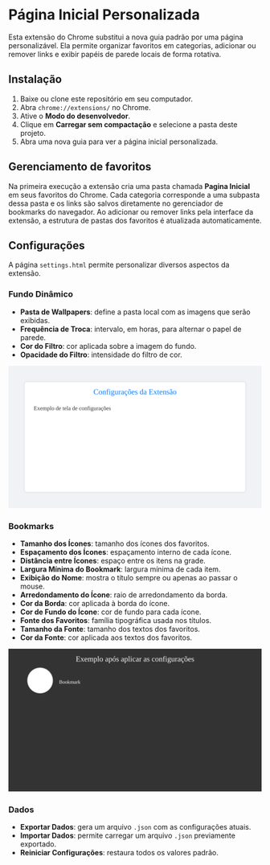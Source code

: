 # Página Inicial Personalizada

Esta extensão do Chrome substitui a nova guia padrão por uma página personalizável. Ela permite organizar favoritos em categorias, adicionar ou remover links e exibir papéis de parede locais de forma rotativa.

## Instalação
1. Baixe ou clone este repositório em seu computador.
2. Abra `chrome://extensions/` no Chrome.
3. Ative o **Modo do desenvolvedor**.
4. Clique em **Carregar sem compactação** e selecione a pasta deste projeto.
5. Abra uma nova guia para ver a página inicial personalizada.

## Gerenciamento de favoritos
Na primeira execução a extensão cria uma pasta chamada **Pagina Inicial** em seus favoritos do Chrome. Cada categoria corresponde a uma subpasta dessa pasta e os links são salvos diretamente no gerenciador de bookmarks do navegador. Ao adicionar ou remover links pela interface da extensão, a estrutura de pastas dos favoritos é atualizada automaticamente.

## Configurações

A página `settings.html` permite personalizar diversos aspectos da extensão.

### Fundo Dinâmico
- **Pasta de Wallpapers**: define a pasta local com as imagens que serão exibidas.
- **Frequência de Troca**: intervalo, em horas, para alternar o papel de parede.
- **Cor do Filtro**: cor aplicada sobre a imagem do fundo.
- **Opacidade do Filtro**: intensidade do filtro de cor.

![Tela de configurações de fundo](docs/imagens/configuracoes.svg)

### Bookmarks
- **Tamanho dos Ícones**: tamanho dos ícones dos favoritos.
- **Espaçamento dos Ícones**: espaçamento interno de cada ícone.
- **Distância entre Ícones**: espaço entre os itens na grade.
- **Largura Mínima do Bookmark**: largura mínima de cada item.
- **Exibição do Nome**: mostra o título sempre ou apenas ao passar o mouse.
- **Arredondamento do Ícone**: raio de arredondamento da borda.
- **Cor da Borda**: cor aplicada à borda do ícone.
- **Cor de Fundo do Ícone**: cor de fundo para cada ícone.
- **Fonte dos Favoritos**: família tipográfica usada nos títulos.
- **Tamanho da Fonte**: tamanho dos textos dos favoritos.
- **Cor da Fonte**: cor aplicada aos textos dos favoritos.

![Exemplo após aplicar as configurações](docs/imagens/aplicacao.svg)

### Dados
- **Exportar Dados**: gera um arquivo `.json` com as configurações atuais.
- **Importar Dados**: permite carregar um arquivo `.json` previamente exportado.
- **Reiniciar Configurações**: restaura todos os valores padrão.
